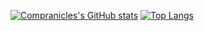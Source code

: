 [![Compranicles's GitHub stats](https://github-readme-stats.vercel.app/api?username=compranicles)](https://github.com/anuraghazra/github-readme-stats)
[![Top Langs](https://github-readme-stats.vercel.app/api/top-langs/?username=compranicles&langs_count=8)](https://github.com/anuraghazra/github-readme-stats)
